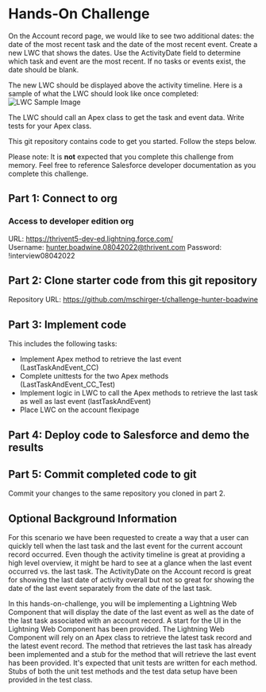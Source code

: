 # Hands-On Challenge

On the Account record page, we would like to see two additional dates: the date of the most recent task and the date of the most recent event. Create a new LWC that shows the dates. Use the ActivityDate field to determine which task and event are the most recent. If no tasks or events exist, the date should be blank.

The new LWC should be displayed above the activity timeline. Here is a sample of what the LWC should look like once completed:  
![LWC Sample Image](images/sampleLwc.png)

The LWC should call an Apex class to get the task and event data. Write tests for your Apex class.

This git repository contains code to get you started. Follow the steps below.

Please note: It is **not** expected that you complete this challenge from memory. Feel free to reference Salesforce developer documentation as you complete this challenge.

## Part 1: Connect to org

### Access to developer edition org

URL: https://thrivent5-dev-ed.lightning.force.com/  
Username: hunter.boadwine.08042022@thrivent.com
Password: !interview08042022

## Part 2: Clone starter code from this git repository

Repository URL: https://github.com/mschirger-t/challenge-hunter-boadwine

## Part 3: Implement code

This includes the following tasks:

-   Implement Apex method to retrieve the last event (LastTaskAndEvent_CC)
-   Complete unittests for the two Apex methods (LastTaskAndEvent_CC_Test)
-   Implement logic in LWC to call the Apex methods to retrieve the last task as well as last event (lastTaskAndEvent)
-   Place LWC on the account flexipage

## Part 4: Deploy code to Salesforce and demo the results

## Part 5: Commit completed code to git

Commit your changes to the same repository you cloned in part 2.

## Optional Background Information

For this scenario we have been requested to create a way that a user can quickly tell when the last task and the last event for the current account record occurred. Even though the activity timeline is great at providing a high level overview, it might be hard to see at a glance when the last event occurred vs. the last task. The ActivityDate on the Account record is great for showing the last date of activity overall but not so great for showing the date of the last event separately from the date of the last task.

In this hands-on-challenge, you will be implementing a Lightning Web Component that will display the date of the last event as well as the date of the last task associated with an account record. A start for the UI in the Lightning Web Component has been provided. The Lightning Web Component will rely on an Apex class to retrieve the latest task record and the latest event record. The method that retrieves the last task has already been implemented and a stub for the method that will retrieve the last event has been provided. It's expected that unit tests are written for each method. Stubs of both the unit test methods and the test data setup have been provided in the test class.
